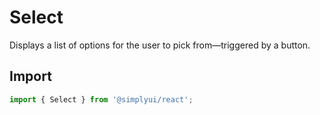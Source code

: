 # Select

Displays a list of options for the user to pick from—triggered by a button.

## Import

```jsx
import { Select } from '@simplyui/react';
```
